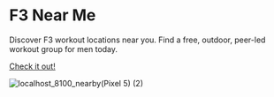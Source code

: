 # F3 Near Me

Discover F3 workout locations near you. Find a free, outdoor, peer-led workout group for men today.

[Check it out!](https://f3near.me)

![localhost_8100_nearby(Pixel 5) (2)](https://user-images.githubusercontent.com/8845360/193480152-5bebfd00-8ac7-4b2a-bc9c-0152c11ffefc.png)
